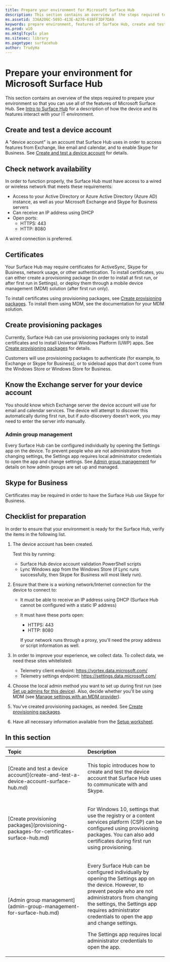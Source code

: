 ```yaml
---
title: Prepare your environment for Microsoft Surface Hub
description: This section contains an overview of the steps required to prepare your environment so that you can use all of the features of Microsoft Surface Hub.
ms.assetid: 336A206C-5893-413E-A270-61BFF3DF7DA9
keywords: prepare environment, features of Surface Hub, create and test device account, check network availability
ms.prod: w10
ms.mktglfcycl: plan
ms.sitesec: library
ms.pagetype: surfacehub
author: TrudyHa
---
```


# Prepare your environment for Microsoft Surface Hub


This section contains an overview of the steps required to prepare your environment so that you can use all of the features of Microsoft Surface Hub. See [Intro to Surface Hub](intro-to-surface-hub.md) for a description of how the device and its features interact with your IT environment.

## Create and test a device account


A "device account" is an account that Surface Hub uses in order to access features from Exchange, like email and calendar, and to enable Skype for Business. See [Create and test a device account](create-and-test-a-device-account-surface-hub.md) for details.

## Check network availability


In order to function properly, the Surface Hub must have access to a wired or wireless network that meets these requirements:

-   Access to your Active Directory or Azure Active Directory (Azure AD) instance, as well as your Microsoft Exchange and Skype for Business servers
-   Can receive an IP address using DHCP
-   Open ports:
    -   HTTPS: 443
    -   HTTP: 8080

A wired connection is preferred.

## Certificates


Your Surface Hub may require certificates for ActiveSync, Skype for Business, network usage, or other authentication. To install certificates, you can either create a provisioning package (in order to install at first run, or after first run in Settings), or deploy them through a mobile device management (MDM) solution (after first run only).

To install certificates using provisioning packages, see [Create provisioning packages](provisioning-packages-for-certificates-surface-hub.md). To install them using MDM, see the documentation for your MDM solution.

## Create provisioning packages


Currently, Surface Hub can use provisioning packages only to install certificates and to install Universal Windows Platform (UWP) apps. See [Create provisioning packages](provisioning-packages-for-certificates-surface-hub.md) for details.

Customers will use provisioning packages to authenticate (for example, to Exchange or Skype for Business), or to sideload apps that don't come from the Windows Store or Windows Store for Business.

## Know the Exchange server for your device account


You should know which Exchange server the device account will use for email and calendar services. The device will attempt to discover this automatically during first run, but if auto-discovery doesn't work, you may need to enter the server info manually.

### Admin group management

Every Surface Hub can be configured individually by opening the Settings app on the device. To prevent people who are not administrators from changing settings, the Settings app requires local administrator credentials to open the app and change settings. See [Admin group management](admin-group-management-for-surface-hub.md) for details on how admin groups are set up and managed.

## Skype for Business


Certificates may be required in order to have the Surface Hub use Skype for Business.

## <a href="" id="prepare-checklist"></a>Checklist for preparation


In order to ensure that your environment is ready for the Surface Hub, verify the items in the following list.

1.  The device account has been created.

    Test this by running:

    -   Surface Hub device account validation PowerShell scripts
    -   Lync Windows app from the Windows Store (if Lync runs successfully, then Skype for Business will most likely run).

2.  Ensure that there is a working network/Internet connection for the device to connect to:

    -   It must be able to receive an IP address using DHCP (Surface Hub cannot be configured with a static IP address)
    -   It must have these ports open:

        -   HTTPS: 443
        -   HTTP: 8080

        If your network runs through a proxy, you'll need the proxy address or script information as well.

3.  In order to improve your experience, we collect data. To collect data, we need these sites whitelisted:
    -   Telemetry client endpoint: https://vortex.data.microsoft.com/
    -   Telemetry settings endpoint: https://settings.data.microsoft.com/

4.  Choose the local admin method you want to set up during first run (see [Set up admins for this device](first-run-program-surface-hub.md#setup-admins)). Also, decide whether you'll be using MDM (see [Manage settings with an MDM provider](manage-settings-with-mdm-for-surface-hub.md)).
5.  You've created provisioning packages, as needed. See [Create provisioning packages](provisioning-packages-for-certificates-surface-hub.md).
6.  Have all necessary information available from the [Setup worksheet](setup-worksheet-surface-hub.md).

## In this section


<table>
<colgroup>
<col width="50%" />
<col width="50%" />
</colgroup>
<thead>
<tr class="header">
<th align="left">Topic</th>
<th align="left">Description</th>
</tr>
</thead>
<tbody>
<tr class="odd">
<td align="left"><p>[Create and test a device account](create-and-test-a-device-account-surface-hub.md)</p></td>
<td align="left"><p>This topic introduces how to create and test the device account that Surface Hub uses to communicate with and Skype.</p></td>
</tr>
<tr class="even">
<td align="left"><p>[Create provisioning packages](provisioning-packages-for-certificates-surface-hub.md)</p></td>
<td align="left"><p>For Windows 10, settings that use the registry or a content services platform (CSP) can be configured using provisioning packages. You can also add certificates during first run using provisioning.</p></td>
</tr>
<tr class="odd">
<td align="left"><p>[Admin group management](admin-group-management-for-surface-hub.md)</p></td>
<td align="left"><p>Every Surface Hub can be configured individually by opening the Settings app on the device. However, to prevent people who are not administrators from changing the settings, the Settings app requires administrator credentials to open the app and change settings.</p>
<p>The Settings app requires local administrator credentials to open the app.</p></td>
</tr>
</tbody>
</table>

 

 

 





